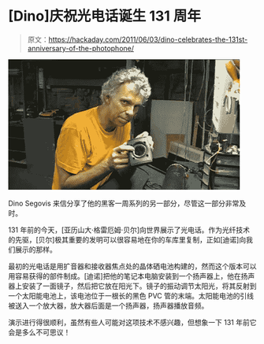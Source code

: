 # [Dino]庆祝光电话诞生 131 周年

> 原文：<https://hackaday.com/2011/06/03/dino-celebrates-the-131st-anniversary-of-the-photophone/>

![photophone_demonstration](img/8230dde2d9c032b7f0fe72fa90931014.png "photophone_demonstration")

Dino Segovis 来信分享了他的黑客一周系列的另一部分，尽管这一部分非常及时。

131 年前的今天，[亚历山大·格雷厄姆·贝尔]向世界展示了光电话。作为光纤技术的先驱，[贝尔]极其重要的发明可以很容易地在你的车库里复制，正如[迪诺]向我们展示的那样。

最初的光电话是用扩音器和接收器焦点处的晶体硒电池构建的，然而这个版本可以用容易获得的部件制成。[迪诺]把他的笔记本电脑安装到一个扬声器上，他在扬声器上安装了一面镜子，然后把它放在阳光下。镜子的振动调节太阳光，将其反射到一个太阳能电池上，该电池位于一根长的黑色 PVC 管的末端。太阳能电池的引线被送入一个放大器，放大器后面是一个扬声器，扬声器播放音频。

演示进行得很顺利，虽然有些人可能对这项技术不感兴趣，但想象一下 131 年前它会是多么不可思议！